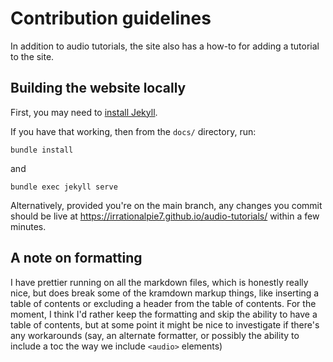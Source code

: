 # Contribution guidelines

In addition to audio tutorials, the site also has a how-to for adding a tutorial to the site.

## Building the website locally

First, you may need to [install Jekyll](https://jekyllrb.com/docs/installation/#guides).

If you have that working, then from the `docs/` directory, run:

```
bundle install
```

and

```
bundle exec jekyll serve
```

Alternatively, provided you're on the main branch, any changes you commit should be live at https://irrationalpie7.github.io/audio-tutorials/ within a few minutes.

## A note on formatting

I have prettier running on all the markdown files, which is honestly really nice, but does break some of the kramdown markup things, like inserting a table of contents or excluding a header from the table of contents.
For the moment, I think I'd rather keep the formatting and skip the ability to have a table of contents, but at some point it might be nice to investigate if there's any workarounds (say, an alternate formatter, or possibly the ability to include a toc the way we include `<audio>` elements)
